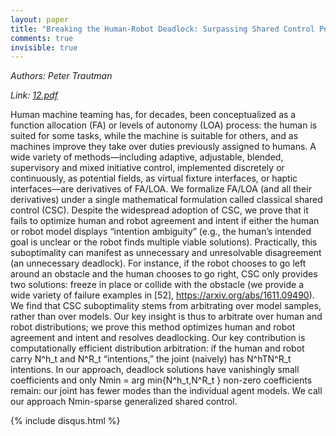 ```yaml
---
layout: paper
title: "Breaking the Human-Robot Deadlock: Surpassing Shared Control Performance Limits with Sparse Human-Robot Interaction"
comments: true
invisible: true
---
```


<p class="text-left"><i>Authors: Peter Trautman</i></p>
<p class="text-left"><i>Link: <a href="https://storage.googleapis.com/rss2017-papers/12.pdf">12.pdf</a></i></p>

Human machine teaming has, for decades, been conceptualized as a function allocation (FA) or levels of autonomy (LOA) process: the human is suited for some tasks, while the machine is suitable for others, and as machines improve they take over duties previously assigned to humans. A wide variety of methods&#8212;including adaptive, adjustable, blended, supervisory and mixed initiative control, implemented discretely or continuously, as potential fields, as virtual fixture interfaces, or haptic interfaces&#8212;are derivatives of FA/LOA. We formalize FA/LOA (and all their derivatives) under a single mathematical formulation called classical shared control (CSC). Despite the widespread adoption of CSC, we prove that it fails to optimize human and robot agreement and intent if either the human or robot model displays &#8220;intention ambiguity&#8221; (e.g., the human&#8217;s intended goal is unclear or the robot finds multiple viable solutions). Practically, this suboptimality can manifest as unnecessary and unresolvable disagreement (an unnecessary deadlock). For instance, if the robot chooses to go left around an obstacle and the human chooses to go right, CSC only provides two solutions: freeze in place or collide with the obstacle (we provide a wide variety of failure examples in [52], https://arxiv.org/abs/1611.09490). We find that CSC suboptimality stems from arbitrating over model samples, rather than over models. Our key insight is thus to arbitrate over human and robot distributions; we prove this method optimizes human and robot agreement and intent and resolves deadlocking. Our key contribution is computationally efficient distribution arbitration: if the human and robot carry N^h_t and N^R_t &#8220;intentions,&#8221; the joint (naively) has N^hTN^R_t intentions. In our approach, deadlock solutions have vanishingly small coefficients and only Nmin = arg min{N^h_t,N^R_t } non-zero coefficients remain: our joint has fewer modes than the individual agent models. We call our approach Nmin-sparse generalized shared control.

{% include disqus.html %}